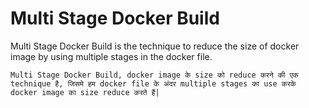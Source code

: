 # Multi Stage Docker Build

Multi Stage Docker Build is the technique to reduce the size of docker image by using multiple stages in the docker file.

```Multi Stage Docker Build, docker image के size को reduce करने की एक technique है, जिसमे हम docker file के अंदर multiple stages का use करके docker image का size reduce करते हैं|```

